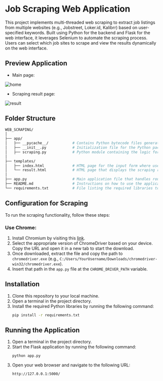 # Job Scraping Web Application

This project implements multi-threaded web scraping to extract job listings from multiple websites (e.g., Jobstreet, Loker.id, Kalibrr) based on user-specified keywords. Built using Python for the backend and Flask for the web interface, it leverages Selenium to automate the scraping process. Users can select which job sites to scrape and view the results dynamically on the web interface.

## Preview Application

- Main page:
  
![home](https://github.com/user-attachments/assets/5e9a8c65-17f2-4cb3-8d21-94bc6c6f372b)

- Scraping result page:
  
![result](https://github.com/user-attachments/assets/cd6d8529-c14a-402d-9cca-6e135ca4fb4e)

## Folder Structure
```bash
WEB_SCRAPING/
│
├── app/
│   ├── __pycache__/           # Contains Python bytecode files generated during runtime. These files do not need to be edited or viewed directly.
│   ├── __init__.py            # Initialization file for the Python package, allowing the 'app' folder to be recognized as a package.
│   ├── scraping.py            # Python module containing the logic for scraping data from selected job sites.
│
├── templates/
│   ├── index.html             # HTML page for the input form where users can enter a keyword and select sites for scraping.
│   └── result.html            # HTML page that displays the scraping results after the user submits a keyword and selects sites.
│
├── app.py                     # Main application file that handles routing logic and user interaction using Flask.
├── README.md                  # Instructions on how to use the application.
└── requirements.txt           # File listing the required libraries to run this application.
```

## Configuration for Scraping

To run the scraping functionality, follow these steps:

### Use Chrome:
1. Install Chromium by visiting this [link](https://googlechromelabs.github.io/chrome-for-testing/#stable).
2. Select the appropriate version of ChromeDriver based on your device. Copy the URL and open it in a new tab to start the download.
3. Once downloaded, extract the file and copy the path to `chromedriver.exe` (e.g., `C:/Users/YourUsername/Downloads/chromedriver-win32/chromedriver.exe`).
4. Insert that path in the `app.py` file at the `CHROME_DRIVER_PATH` variable.

## Installation

1. Clone this repository to your local machine.
2. Open a terminal in the project directory.
3. Install the required Python libraries by running the following command:
   ```bash
   pip install -r requirements.txt

## Running the Application

1. Open a terminal in the project directory.
2. Start the Flask application by running the following command:
   ```bash
   python app.py
3. Open your web browser and navigate to the following URL:
   ```bash
   http://127.0.0.1:5000/
